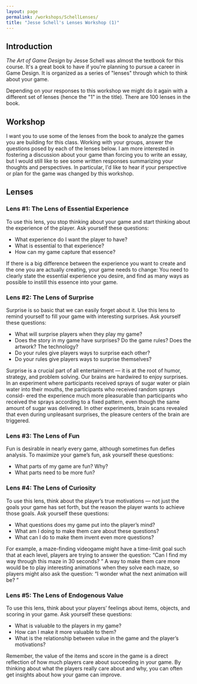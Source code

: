 ```yaml
---
layout: page
permalink: /workshops/SchellLenses/
title: "Jesse Schell's Lenses Workshop (1)"
---
```


## Introduction

*The Art of Game Design* by Jesse Schell was almost the textbook for this course.
It's a great book to have if you're planning to pursue a career in Game Design.
It is organized as a series of "lenses" through which to think about your game.

Depending on your responses to this workshop we might do it again with a different set of lenses (hence the "1" in the title).
There are 100 lenses in the book.

## Workshop

I want you to use some of the lenses from the book to analyze the games you are building for this class.
Working with your groups, answer the questions posed by each of the lenses below.
I am more interested in fostering a discussion about your game than forcing you to write an essay,
but I would still like to see some written responses summarizing your thoughts and perspectives.
In particular, I'd like to hear if your perspective or plan for the game was changed by this workshop.

## Lenses

### Lens #1: The Lens of Essential Experience

To use this lens, you stop thinking about your game and start thinking about
the experience of the player. Ask yourself these questions:

- What experience do I want the player to have?
- What is essential to that experience?
- How can my game capture that essence?

If there is a big difference between the experience you want to create and the
one you are actually creating, your game needs to change: You need to clearly
state the essential experience you desire, and find as many ways as possible to
instill this essence into your game.

### Lens #2: The Lens of Surprise

Surprise is so basic that we can easily forget about it. Use this lens to remind
yourself to fill your game with interesting surprises. Ask yourself these questions:

- What will surprise players when they play my game?
- Does the story in my game have surprises? Do the game rules? Does the artwork? The technology?
- Do your rules give players ways to surprise each other?
- Do your rules give players ways to surprise themselves?

Surprise is a crucial part of all entertainment — it is at the root of humor,
strategy, and problem solving. Our brains are hardwired to enjoy surprises.
In an experiment where participants received sprays of sugar water or plain
water into their mouths, the participants who received random sprays consid-
ered the experience much more pleasurable than participants who received
the sprays according to a fixed pattern, even though the same amount of sugar
was delivered. In other experiments, brain scans revealed that even during
unpleasant surprises, the pleasure centers of the brain are triggered.

### Lens #3: The Lens of Fun

Fun is desirable in nearly every game, although sometimes fun defies analysis.
To maximize your game’s fun, ask yourself these questions:

- What parts of my game are fun? Why?
- What parts need to be more fun?

### Lens #4: The Lens of Curiosity
To use this lens, think about the player’s true motivations — not just the goals
your game has set forth, but the reason the player wants to achieve those
goals. Ask yourself these questions:

- What questions does my game put into the player’s mind?
- What am I doing to make them care about these questions?
- What can I do to make them invent even more questions?

For example, a maze-finding videogame might have a time-limit goal such that
at each level, players are trying to answer the question: “Can I find my way
through this maze in 30 seconds? ” A way to make them care more would be
to play interesting animations when they solve each maze, so players might
also ask the question: “I wonder what the next animation will be? ”

### Lens #5: The Lens of Endogenous Value
To use this lens, think about your players’ feelings about items, objects, and
scoring in your game. Ask yourself these questions:

- What is valuable to the players in my game?
- How can I make it more valuable to them?
- What is the relationship between value in the game and the player’s motivations?

Remember, the value of the items and score in the game is a direct reflection
of how much players care about succeeding in your game. By thinking about
what the players really care about and why, you can often get insights about
how your game can improve.
